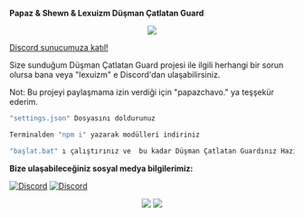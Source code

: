 **Papaz & Shewn & Lexuizm Düşman Çatlatan Guard**

<div align="center">
    <img src="https://komarev.com/ghpvc/?username=shewnsex&color=yellow"/>
</div>

<a href="https://discord.gg/botstudio" target="_blank">Discord sunucumuza katıl!</a>


Size sunduğum Düşman Çatlatan Guard projesi ile ilgili herhangi bir sorun olursa bana veya "lexuizm" e Discord'dan ulaşabilirsiniz.

Not: Bu projeyi paylaşmama izin verdiği için "papazchavo." ya teşşekür ederim.

```js
"settings.json" Dosyasını doldurunuz

Terminalden "npm i" yazarak modülleri indiriniz

"başlat.bat" ı çalıştırınız ve  bu kadar Düşman Çatlatan Guardınız Hazır iyi günlerde kullanın :D
```

**Bize ulaşabileceğiniz sosyal medya bilgilerimiz:**

 [![Discord](https://lanyard.cnrad.dev/api/693185687758962698)](https://discord.com/users/693185687758962698)
 [![Discord](https://lanyard.cnrad.dev/api/920738699032014848)](https://discord.com/users/920738699032014848)


 <p align="center">
 <a href="https://discord.com/users/693185687758962698" target"blank_"><img src="https://img.shields.io/badge/Discord%20-7289DA.svg?&style=for-the-badge&logo=discord&logoColor=white"></a>
  <a href="https://github.com/ShewnDev" target"blank_"><img src="https://img.shields.io/badge/GitHub%20-191717.svg?&style=for-the-badge&logo=github&logoColor=white"></a>
